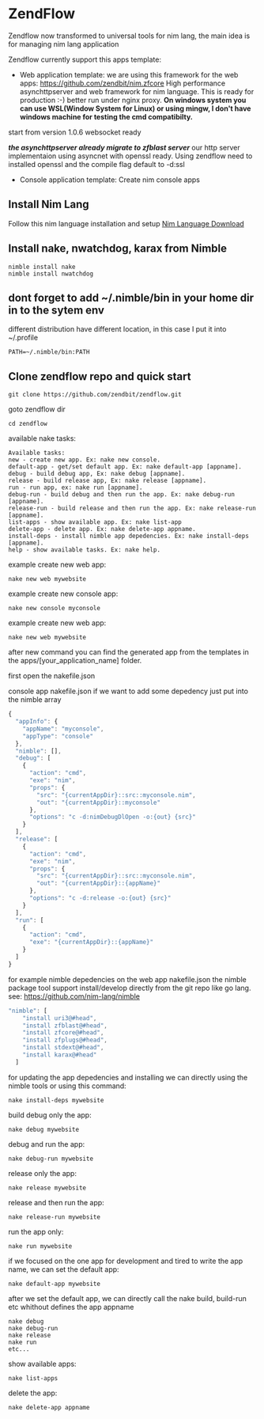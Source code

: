 # ZendFlow
Zendflow now transformed to universal tools for nim lang, the main idea is for managing nim lang application

Zendflow currently support this apps template:
- Web application template:
we are using this framework for the web apps: https://github.com/zendbit/nim.zfcore
High performance asynchttpserver and web framework for nim language. This is ready for production :-) better run under nginx proxy. **On windows system you can use WSL(Window System for Linux) or using mingw, I don't have windows machine for testing the cmd compatibilty.**

start from version 1.0.6 websocket ready

***the asynchttpserver already migrate to zfblast server*** our http server implementaion using asyncnet with openssl ready. Using zendflow need to installed openssl and the compile flag default to -d:ssl

- Console application template:
Create nim console apps

## Install Nim Lang

Follow this nim language installation and setup [Nim Language Download](https://nim-lang.org/install.html)

## Install nake, nwatchdog, karax from Nimble
```shell
nimble install nake
nimble install nwatchdog
```

## dont forget to add ~/.nimble/bin in your home dir in to the sytem env
different distribution have different location, in this case I put it into ~/.profile
```shell
PATH=~/.nimble/bin:PATH
```

## Clone zendflow repo and quick start
```shell
git clone https://github.com/zendbit/zendflow.git
```

goto zendflow dir
```shell
cd zendflow
```

available nake tasks:
```
Available tasks:
new - create new app. Ex: nake new console.
default-app - get/set default app. Ex: nake default-app [appname].
debug - build debug app, Ex: nake debug [appname].
release - build release app, Ex: nake release [appname].
run - run app, ex: nake run [appname].
debug-run - build debug and then run the app. Ex: nake debug-run [appname].
release-run - build release and then run the app. Ex: nake release-run [appname].
list-apps - show available app. Ex: nake list-app
delete-app - delete app. Ex: nake delete-app appname.
install-deps - install nimble app depedencies. Ex: nake install-deps [appname].
help - show available tasks. Ex: nake help.
```

example create new web app:
```shell
nake new web mywebsite
```

example create new console app:
```shell
nake new console myconsole
```

example create new web app:
```shell
nake new web mywebsite
```

after new command you can find the generated app from the templates in the apps/[your_application_name] folder.

first open the nakefile.json

console app nakefile.json
if we want to add some depedency just put into the nimble array
```javascript
{
  "appInfo": {
    "appName": "myconsole",
    "appType": "console"
  },
  "nimble": [],
  "debug": [
    {
      "action": "cmd",
      "exe": "nim",
      "props": {
        "src": "{currentAppDir}::src::myconsole.nim",
        "out": "{currentAppDir}::myconsole"
      },
      "options": "c -d:nimDebugDlOpen -o:{out} {src}"
    }
  ],
  "release": [
    {
      "action": "cmd",
      "exe": "nim",
      "props": {
        "src": "{currentAppDir}::src::myconsole.nim",
        "out": "{currentAppDir}::{appName}"
      },
      "options": "c -d:release -o:{out} {src}"
    }
  ],
  "run": [
    {
      "action": "cmd",
      "exe": "{currentAppDir}::{appName}"
    }
  ]
}
```

for example nimble depedencies on the web app nakefile.json
the nimble package tool support install/develop directly from the git repo like go lang.
see: https://github.com/nim-lang/nimble
```javascript
"nimble": [
    "install uri3@#head",
    "install zfblast@#head",
    "install zfcore@#head",
    "install zfplugs@#head",
    "install stdext@#head",
    "install karax@#head"
  ]
```

for updating the app depedencies and installing we can directly using the nimble tools or using this command:
```shell
nake install-deps mywebsite
```

build debug only the app:
```shell
nake debug mywebsite
```

debug and run the app:
```shell
nake debug-run mywebsite
```

release only the app:
```shell
nake release mywebsite
```

release and then run the app:
```shell
nake release-run mywebsite
```

run the app only:
```shell
nake run mywebsite
```

if we focused on the one app for development and tired to write the app name, we can set the default app:
```shell
nake default-app mywebsite
```

after we set the default app, we can directly call the nake build, build-run etc whithout defines the app appname
```shell
nake debug
nake debug-run
nake release
nake run
etc...
```

show available apps:
```shell
nake list-apps
```

delete the app:
```shell
nake delete-app appname
```
